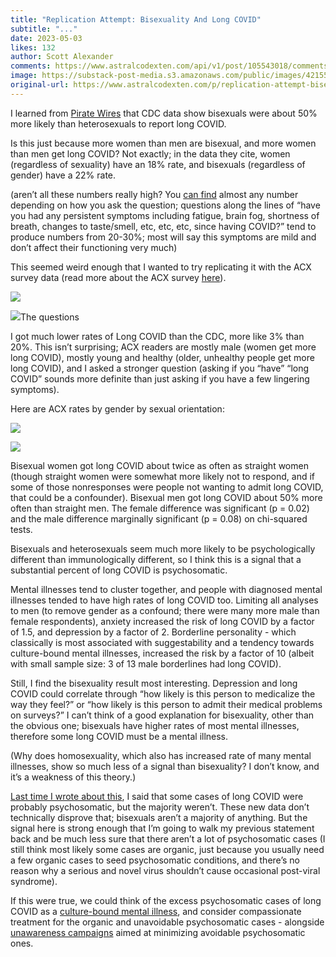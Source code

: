 ```yaml
---
title: "Replication Attempt: Bisexuality And Long COVID"
subtitle: "..."
date: 2023-05-03
likes: 132
author: Scott Alexander
comments: https://www.astralcodexten.com/api/v1/post/105543018/comments?&all_comments=true
image: https://substack-post-media.s3.amazonaws.com/public/images/4215537a-c86b-43e5-9e7e-d444d53a59d8_422x236.png
original-url: https://www.astralcodexten.com/p/replication-attempt-bisexuality-and
---
```

I learned from [Pirate Wires](https://www.piratewires.com/p/bisexuals-long-covid) that CDC data show bisexuals were about 50% more likely than heterosexuals to report long COVID. 

Is this just because more women than men are bisexual, and more women than men get long COVID? Not exactly; in the data they cite, women (regardless of sexuality) have an 18% rate, and bisexuals (regardless of gender) have a 22% rate.

(aren’t all these numbers really high? You [can find](https://astralcodexten.substack.com/p/long-covid-much-more-than-you-wanted) almost any number depending on how you ask the question; questions along the lines of “have you had any persistent symptoms including fatigue, brain fog, shortness of breath, changes to taste/smell, etc, etc, etc, since having COVID?” tend to produce numbers from 20-30%; most will say this symptoms are mild and don’t affect their functioning very much)

This seemed weird enough that I wanted to try replicating it with the ACX survey data (read more about the ACX survey [here](https://astralcodexten.substack.com/p/acx-survey-results-2022)). 

[![](https://substackcdn.com/image/fetch/w_1456,c_limit,f_auto,q_auto:good,fl_progressive:steep/https%3A%2F%2Fsubstack-post-media.s3.amazonaws.com%2Fpublic%2Fimages%2F71edc37a-d9c4-4a69-9249-be7b70ff3749_798x336.png)](https://substackcdn.com/image/fetch/f_auto,q_auto:good,fl_progressive:steep/https%3A%2F%2Fsubstack-post-media.s3.amazonaws.com%2Fpublic%2Fimages%2F71edc37a-d9c4-4a69-9249-be7b70ff3749_798x336.png)

[![](https://substackcdn.com/image/fetch/w_1456,c_limit,f_auto,q_auto:good,fl_progressive:steep/https%3A%2F%2Fsubstack-post-media.s3.amazonaws.com%2Fpublic%2Fimages%2F67b8b03b-0a8b-4f9a-8ade-7af7c1208a1d_792x200.png)](https://substackcdn.com/image/fetch/f_auto,q_auto:good,fl_progressive:steep/https%3A%2F%2Fsubstack-post-media.s3.amazonaws.com%2Fpublic%2Fimages%2F67b8b03b-0a8b-4f9a-8ade-7af7c1208a1d_792x200.png)The questions

I got much lower rates of Long COVID than the CDC, more like 3% than 20%. This isn’t surprising; ACX readers are mostly male (women get more long COVID), mostly young and healthy (older, unhealthy people get more long COVID), and I asked a stronger question (asking if you “have” “long COVID” sounds more definite than just asking if you have a few lingering symptoms).

Here are ACX rates by gender by sexual orientation:

[![](https://substackcdn.com/image/fetch/w_1456,c_limit,f_auto,q_auto:good,fl_progressive:steep/https%3A%2F%2Fsubstack-post-media.s3.amazonaws.com%2Fpublic%2Fimages%2F8f059a57-70a1-4227-afda-f3f27682cea6_737x433.png)](https://substackcdn.com/image/fetch/f_auto,q_auto:good,fl_progressive:steep/https%3A%2F%2Fsubstack-post-media.s3.amazonaws.com%2Fpublic%2Fimages%2F8f059a57-70a1-4227-afda-f3f27682cea6_737x433.png)

[![](https://substackcdn.com/image/fetch/w_1456,c_limit,f_auto,q_auto:good,fl_progressive:steep/https%3A%2F%2Fsubstack-post-media.s3.amazonaws.com%2Fpublic%2Fimages%2F62423300-aa4f-4d98-a120-b11c29450389_749x437.png)](https://substackcdn.com/image/fetch/f_auto,q_auto:good,fl_progressive:steep/https%3A%2F%2Fsubstack-post-media.s3.amazonaws.com%2Fpublic%2Fimages%2F62423300-aa4f-4d98-a120-b11c29450389_749x437.png)

Bisexual women got long COVID about twice as often as straight women (though straight women were somewhat more likely not to respond, and if some of those nonresponses were people not wanting to admit long COVID, that could be a confounder). Bisexual men got long COVID about 50% more often than straight men. The female difference was significant (p = 0.02) and the male difference marginally significant (p = 0.08) on chi-squared tests.

Bisexuals and heterosexuals seem much more likely to be psychologically different than immunologically different, so I think this is a signal that a substantial percent of long COVID is psychosomatic.

Mental illnesses tend to cluster together, and people with diagnosed mental illnesses tended to have high rates of long COVID too. Limiting all analyses to men (to remove gender as a confound; there were many more male than female respondents), anxiety increased the risk of long COVID by a factor of 1.5, and depression by a factor of 2. Borderline personality - which classically is most associated with suggestability and a tendency towards culture-bound mental illnesses, increased the risk by a factor of 10 (albeit with small sample size: 3 of 13 male borderlines had long COVID).

Still, I find the bisexuality result most interesting. Depression and long COVID could correlate through “how likely is this person to medicalize the way they feel?” or “how likely is this person to admit their medical problems on surveys?” I can’t think of a good explanation for bisexuality, other than the obvious one; bisexuals have higher rates of most mental illnesses, therefore some long COVID must be a mental illness.

(Why does homosexuality, which also has increased rate of many mental illnesses, show so much less of a signal than bisexuality? I don’t know, and it’s a weakness of this theory.)

[Last time I wrote about this](https://astralcodexten.substack.com/p/long-covid-much-more-than-you-wanted), I said that some cases of long COVID were probably psychosomatic, but the majority weren’t. These new data don’t technically disprove that; bisexuals aren’t a majority of anything. But the signal here is strong enough that I’m going to walk my previous statement back and be much less sure that there aren’t a lot of psychosomatic cases (I still think most likely some cases are organic, just because you usually need a few organic cases to seed psychosomatic conditions, and there’s no reason why a serious and novel virus shouldn’t cause occasional post-viral syndrome).

If this were true, we could think of the excess psychosomatic cases of long COVID as a [culture-bound mental illness](https://astralcodexten.substack.com/p/book-review-the-geography-of-madness), and consider compassionate treatment for the organic and unavoidable psychosomatic cases - alongside [unawareness campaigns](https://astralcodexten.substack.com/p/book-review-crazy-like-us) aimed at minimizing avoidable psychosomatic ones.
